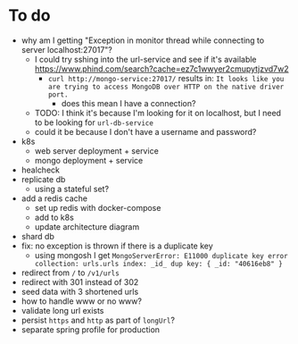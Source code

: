 # To do

- why am I getting "Exception in monitor thread while connecting to server localhost:27017"?
  - I could try sshing into the url-service and see if it's available https://www.phind.com/search?cache=ez7c1wwyer2cmupytjzvd7w2
    - `curl http://mongo-service:27017/` results in: `It looks like you are trying to access MongoDB over HTTP on the native driver port.`
      - does this mean I have a connection?
  - TODO: I think it's because I'm looking for it on localhost, but I need to be looking for `url-db-service`
  - could it be because I don't have a username and password?
- k8s
  - web server deployment + service
  - mongo deployment  + service
- healcheck
- replicate db
  - using a stateful set?
- add a redis cache
  - set up redis with docker-compose
  - add to k8s
  - update architecture diagram
- shard db
- fix: no exception is thrown if there is a duplicate key
  - using mongosh I get `MongoServerError: E11000 duplicate key error collection: urls.urls index: _id_ dup key: { _id: "40616eb8" }`
- redirect from `/` to `/v1/urls`
- redirect with 301 instead of 302
- seed data with 3 shortened urls
- how to handle www or no www?
- validate long url exists
- persist `https` and `http` as part of `longUrl`?
- separate spring profile for production
